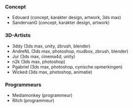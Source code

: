 ### Concept ###
  * Edouard (concept, karakter design, artwork, 3ds max)
  * SandervanG (concept, karakter design, artwork)

### 3D-Artists ###
  * 3ddy (3ds max, unity, zbrush, blender)
  * AndreNL (3ds max, photoshop, mudbox, zbrush, blender)
  * Jur (3ds max, cinema4d, unity)
  * n2k (3ds max, photoshop)
  * Pgabriel (3ds max, photoshop, cynische opmerkingen)
  * Wicked (3ds max, photoshop, animatie)

### Programmeurs ###
  * Mediamonkey (programmeur)
  * Ritch (programmeur)